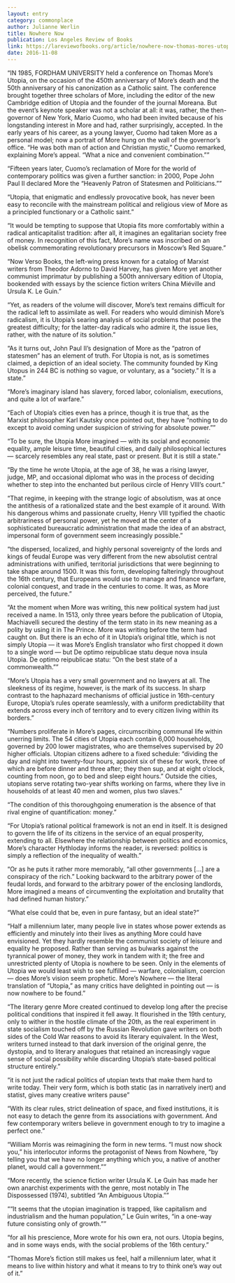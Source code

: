 ```yaml
---
layout: entry
category: commonplace
author: Julianne Werlin
title: Nowhere Now
publication: Los Angeles Review of Books
link: https://lareviewofbooks.org/article/nowhere-now-thomas-mores-utopia-at-500/
date: 2016-11-08
---
```


“IN 1985, FORDHAM UNIVERSITY held a conference on Thomas More’s Utopia, on the occasion of the 450th anniversary of More’s death and the 50th anniversary of his canonization as a Catholic saint. The conference brought together three scholars of More, including the editor of the new Cambridge edition of Utopia and the founder of the journal Moreana. But the event’s keynote speaker was not a scholar at all: it was, rather, the then-governor of New York, Mario Cuomo, who had been invited because of his longstanding interest in More and had, rather surprisingly, accepted. In the early years of his career, as a young lawyer, Cuomo had taken More as a personal model; now a portrait of More hung on the wall of the governor’s office. “He was both man of action and Christian mystic,” Cuomo remarked, explaining More’s appeal. “What a nice and convenient combination.””

“Fifteen years later, Cuomo’s reclamation of More for the world of contemporary politics was given a further sanction: in 2000, Pope John Paul II declared More the “Heavenly Patron of Statesmen and Politicians.””

“Utopia, that enigmatic and endlessly provocative book, has never been easy to reconcile with the mainstream political and religious view of More as a principled functionary or a Catholic saint.”

“It would be tempting to suppose that Utopia fits more comfortably within a radical anticapitalist tradition: after all, it imagines an egalitarian society free of money. In recognition of this fact, More’s name was inscribed on an obelisk commemorating revolutionary precursors in Moscow’s Red Square.”

“Now Verso Books, the left-wing press known for a catalog of Marxist writers from Theodor Adorno to David Harvey, has given More yet another communist imprimatur by publishing a 500th anniversary edition of Utopia, bookended with essays by the science fiction writers China Miéville and Ursula K. Le Guin.”

“Yet, as readers of the volume will discover, More’s text remains difficult for the radical left to assimilate as well. For readers who would diminish More’s radicalism, it is Utopia’s searing analysis of social problems that poses the greatest difficulty; for the latter-day radicals who admire it, the issue lies, rather, with the nature of its solution.”

“As it turns out, John Paul II’s designation of More as the “patron of statesmen” has an element of truth. For Utopia is not, as is sometimes claimed, a depiction of an ideal society. The community founded by King Utopus in 244 BC is nothing so vague, or voluntary, as a “society.” It is a state.”

“More’s imaginary island has slavery, forced labor, colonialism, executions, and quite a lot of warfare.”

“Each of Utopia’s cities even has a prince, though it is true that, as the Marxist philosopher Karl Kautsky once pointed out, they have “nothing to do except to avoid coming under suspicion of striving for absolute power.””

“To be sure, the Utopia More imagined — with its social and economic equality, ample leisure time, beautiful cities, and daily philosophical lectures — scarcely resembles any real state, past or present. But it is still a state.”

“By the time he wrote Utopia, at the age of 38, he was a rising lawyer, judge, MP, and occasional diplomat who was in the process of deciding whether to step into the enchanted but perilous circle of Henry VIII’s court.”

“That regime, in keeping with the strange logic of absolutism, was at once the antithesis of a rationalized state and the best example of it around. With his dangerous whims and passionate cruelty, Henry VIII typified the chaotic arbitrariness of personal power, yet he moved at the center of a sophisticated bureaucratic administration that made the idea of an abstract, impersonal form of government seem increasingly possible.”

“the dispersed, localized, and highly personal sovereignty of the lords and kings of feudal Europe was very different from the new absolutist central administrations with unified, territorial jurisdictions that were beginning to take shape around 1500. It was this form, developing falteringly throughout the 16th century, that Europeans would use to manage and finance warfare, colonial conquest, and trade in the centuries to come. It was, as More perceived, the future.”

“At the moment when More was writing, this new political system had just received a name. In 1513, only three years before the publication of Utopia, Machiavelli secured the destiny of the term stato in its new meaning as a polity by using it in The Prince. More was writing before the term had caught on. But there is an echo of it in Utopia’s original title, which is not simply Utopia — it was More’s English translator who first chopped it down to a single word — but De optimo reipublicae statu deque nova insula Utopia. De optimo reipublicae statu: “On the best state of a commonwealth.””

“More’s Utopia has a very small government and no lawyers at all. The sleekness of its regime, however, is the mark of its success. In sharp contrast to the haphazard mechanisms of official justice in 16th-century Europe, Utopia’s rules operate seamlessly, with a uniform predictability that extends across every inch of territory and to every citizen living within its borders.”

“Numbers proliferate in More’s pages, circumscribing communal life within unerring limits. The 54 cities of Utopia each contain 6,000 households, governed by 200 lower magistrates, who are themselves supervised by 20 higher officials. Utopian citizens adhere to a fixed schedule: “dividing the day and night into twenty-four hours, appoint six of these for work, three of which are before dinner and three after; they then sup, and at eight o’clock, counting from noon, go to bed and sleep eight hours.” Outside the cities, utopians serve rotating two-year shifts working on farms, where they live in households of at least 40 men and women, plus two slaves.”

“The condition of this thoroughgoing enumeration is the absence of that rival engine of quantification: money.”

“For Utopia’s rational political framework is not an end in itself. It is designed to govern the life of its citizens in the service of an equal prosperity, extending to all. Elsewhere the relationship between politics and economics, More’s character Hythloday informs the reader, is reversed: politics is simply a reflection of the inequality of wealth.”

“Or as he puts it rather more memorably, “all other governments […] are a conspiracy of the rich.” Looking backward to the arbitrary power of the feudal lords, and forward to the arbitrary power of the enclosing landlords, More imagined a means of circumventing the exploitation and brutality that had defined human history.”

“What else could that be, even in pure fantasy, but an ideal state?”

“Half a millennium later, many people live in states whose power extends as efficiently and minutely into their lives as anything More could have envisioned. Yet they hardly resemble the communist society of leisure and equality he proposed. Rather than serving as bulwarks against the tyrannical power of money, they work in tandem with it; the free and unrestricted plenty of Utopia is nowhere to be seen. Only in the elements of Utopia we would least wish to see fulfilled — warfare, colonialism, coercion — does More’s vision seem prophetic. More’s Nowhere — the literal translation of “Utopia,” as many critics have delighted in pointing out — is now nowhere to be found.”

“The literary genre More created continued to develop long after the precise political conditions that inspired it fell away. It flourished in the 19th century, only to wither in the hostile climate of the 20th, as the real experiment in state socialism touched off by the Russian Revolution gave writers on both sides of the Cold War reasons to avoid its literary equivalent. In the West, writers turned instead to that dark inversion of the original genre, the dystopia, and to literary analogues that retained an increasingly vague sense of social possibility while discarding Utopia’s state-based political structure entirely.”

“it is not just the radical politics of utopian texts that make them hard to write today. Their very form, which is both static (as in narratively inert) and statist, gives many creative writers pause”

“With its clear rules, strict delineation of space, and fixed institutions, it is not easy to detach the genre from its associations with government. And few contemporary writers believe in government enough to try to imagine a perfect one.”

“William Morris was reimagining the form in new terms. “I must now shock you,” his interlocutor informs the protagonist of News from Nowhere, “by telling you that we have no longer anything which you, a native of another planet, would call a government.””

“More recently, the science fiction writer Ursula K. Le Guin has made her own anarchist experiments with the genre, most notably in The Dispossessed (1974), subtitled “An Ambiguous Utopia.””

““It seems that the utopian imagination is trapped, like capitalism and industrialism and the human population,” Le Guin writes, “in a one-way future consisting only of growth.””

“for all his prescience, More wrote for his own era, not ours. Utopia begins, and in some ways ends, with the social problems of the 16th century.”

“Thomas More’s fiction still makes us feel, half a millennium later, what it means to live within history and what it means to try to think one’s way out of it.”

